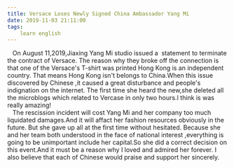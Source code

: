 ```yaml
---
title: Versace Loses Newly Signed China Ambassador Yang Mi
date: 2019-11-03 21:11:00
tags:
    learn english
---
```

<div>&#xA0;&#xA0;&#xA0;<span .="display: inline !important; float: none; background-color: rgb(255, 255, 255); color: rgb(0, 0, 0); font-family: Tahoma,Arial,Helvetica,snas-serif; font-size: 14px; font-.: normal; font-variant: normal; font-weight: 400; letter-spacing: normal; line-height: 1.8em; orphans: 2; overflow-wrap: break-word; text-align: left; text-decoration: none; text-indent: 0px; text-transform: none; -webkit-text-stroke-width: 0px; white-space: normal; word-spacing: 0px;">On August 11,2019,Jiaxing Yang Mi studio issued a&#xA0;</span><span .="background-color: rgb(255, 255, 255); color: rgb(0, 0, 0); display: inline; float: none; font-family: Tahoma,Arial,Helvetica,snas-serif; font-size: 14px; font-.: normal; font-variant: normal; font-weight: 400; letter-spacing: normal; line-height: 1.8em; orphans: 2; overflow-wrap: break-word; text-align: left; text-decoration: none; text-indent: 0px; text-transform: none; -webkit-text-stroke-width: 0px; white-space: normal; word-spacing: 0px;">&#xA0;</span><span .="background-color: rgb(255, 255, 255); color: rgb(0, 0, 0); display: inline; float: none; font-family: Tahoma,Arial,Helvetica,snas-serif; font-size: 14px; font-.: normal; font-variant: normal; font-weight: 400; letter-spacing: normal; line-height: 1.8em; orphans: 2; overflow-wrap: break-word; text-align: left; text-decoration: none; text-indent: 0px; text-transform: none; -webkit-text-stroke-width: 0px; white-space: normal; word-spacing: 0px;">s</span><span .="background-color: rgb(255, 255, 255); color: rgb(0, 0, 0); display: inline; float: none; font-family: Tahoma,Arial,Helvetica,snas-serif; font-size: 14px; font-.: normal; font-variant: normal; font-weight: 400; letter-spacing: normal; line-height: 1.8em; orphans: 2; overflow-wrap: break-word; text-align: left; text-decoration: none; text-indent: 0px; text-transform: none; -webkit-text-stroke-width: 0px; white-space: normal; word-spacing: 0px;">tatement to terminate the contract of Versace. The reason why they broke off the connection is that one of the Versace&apos;s T-shirt was printed Hong Kong is an independent country. That means Hong Kong isn&apos;t belongs to China.When this issue discovered by Chinese ,it caused a great disturbance and people&apos;s indignation on the internet.<font .="background-color: transparent;"> The first time she heard the new,she deleted all the microblogs which&#xA0;<span .="display: inline !important; float: none; background-color: rgb(255, 255, 255); color: rgb(0, 0, 0); font-family: Tahoma,Arial,Helvetica,snas-serif; font-size: 14px; font-.: normal; font-variant: normal; font-weight: 400; letter-spacing: normal; orphans: 2; text-align: left; text-decoration: none; text-indent: 0px; text-transform: none; -webkit-text-stroke-width: 0px; white-space: normal; word-spacing: 0px;">related to Vercase in only two hours.I think is was really amazing!</span></font></span></div><div><span .="text-align: left; color: rgb(0, 0, 0); text-transform: none; line-height: 1.8em; text-indent: 0px; letter-spacing: normal; font-family: Tahoma,Arial,Helvetica,snas-serif; font-size: 14px; font-variant: normal; word-spacing: 0px; display: inline; white-space: normal; orphans: 2; float: none; -webkit-text-stroke-width: 0px; overflow-wrap: break-word;">&#xA0;&#xA0; The rescission incident will cost Yang Mi and her company too much liquidated damages.And it will affact her fashion resources obviously in the future. But she ga<span .="display: inline !important; float: none; background-color: rgb(255, 255, 255); color: rgb(0, 0, 0); font-family: Tahoma,Arial,Helvetica,snas-serif; font-size: 14px; font-.: normal; font-variant: normal; font-weight: 400; letter-spacing: normal; line-height: 1.8em; orphans: 2; overflow-wrap: break-word; text-align: left; text-decoration: none; text-indent: 0px; text-transform: none; -webkit-text-stroke-width: 0px; white-space: normal; word-spacing: 0px;">ve up all at the first time without hesitated. Because she and her team both understood in the face of national interest ,everything is going to be unimportant include her capital.So she did a correct decision on this event.And it must be a reason why I loved and admired her forever. I also believe that&#xA0;<span .="display: inline !important; float: none; background-color: rgb(255, 255, 255); color: rgb(0, 0, 0); font-family: Tahoma,Arial,Helvetica,snas-serif; font-size: 14px; font-.: normal; font-variant: normal; font-weight: 400; letter-spacing: normal; line-height: 1.8em; orphans: 2; overflow-wrap: break-word; text-align: left; text-decoration: none; text-indent: 0px; text-transform: none; -webkit-text-stroke-width: 0px; white-space: normal; word-spacing: 0px;">each of Chinese would praise and support her sincerely.</span></span></span></div>